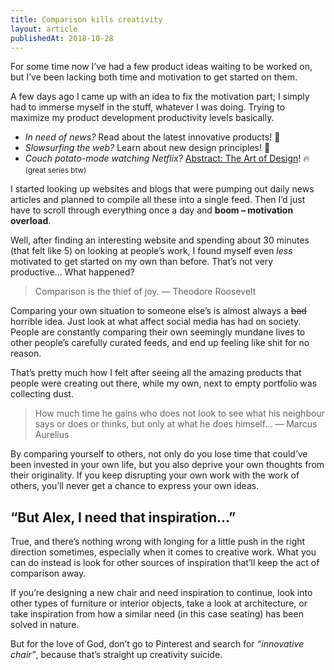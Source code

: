 ```yaml
---
title: Comparison kills creativity
layout: article
publishedAt: 2018-10-28
---
```


For some time now I’ve had a few product ideas waiting to be worked on, but I’ve been lacking both time and motivation to get started on them.

A few days ago I came up with an idea to fix the motivation part; I simply had to immerse myself in the stuff, whatever I was doing. Trying to maximize my product development productivity levels basically.

- _In need of news?_ Read about the latest innovative products! 💪
- _Slowsurfing the web?_ Learn about new design principles! 🕺
- _Couch potato-mode watching Netflix?_ [Abstract: The Art of Design](https://en.wikipedia.org/wiki/Abstract:_The_Art_of_Design)! 🔥 <small>(great series btw)</small>

I started looking up websites and blogs that were pumping out daily news articles and planned to compile all these into a single feed. Then I’d just have to scroll through everything once a day and **boom – motivation overload**.

Well, after finding an interesting website and spending about 30 minutes (that felt like 5) on looking at people’s work, I found myself even _less_ motivated to get started on my own than before. That’s not very productive... What happened?

> Comparison is the thief of joy. — Theodore Roosevelt

Comparing your own situation to someone else’s is almost always a ~~bad~~ horrible idea. Just look at what affect social media has had on society. People are constantly comparing their own seemingly mundane lives to other people’s carefully curated feeds, and end up feeling like shit for no reason.

That’s pretty much how I felt after seeing all the amazing products that people were creating out there, while my own, next to empty portfolio was collecting dust.

> How much time he gains who does not look to see what his neighbour says or does or thinks, but only at what he does himself... — Marcus Aurelius

By comparing yourself to others, not only do you lose time that could’ve been invested in your own life, but you also deprive your own thoughts from their originality. If you keep disrupting your own work with the work of others, you’ll never get a chance to express your own ideas.

## “But Alex, I need that inspiration...”

True, and there’s nothing wrong with longing for a little push in the right direction sometimes, especially when it comes to creative work. What you can do instead is look for other sources of inspiration that’ll keep the act of comparison away.

If you’re designing a new chair and need inspiration to continue, look into other types of furniture or interior objects, take a look at architecture, or take inspiration from how a similar need (in this case seating) has been solved in nature.

But for the love of God, don’t go to Pinterest and search for _“innovative chair”_, because that’s straight up creativity suicide.
